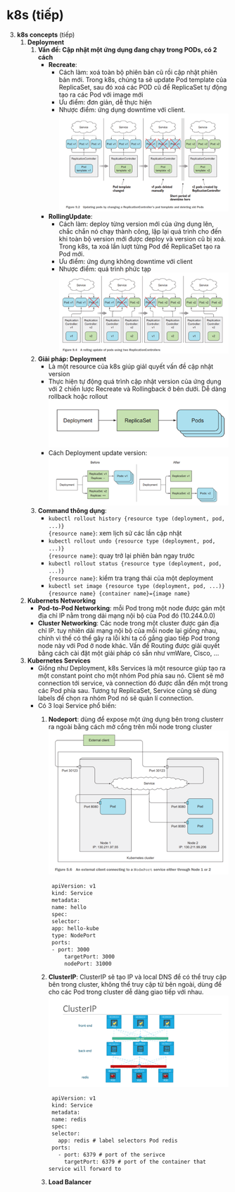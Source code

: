 # k8s (tiếp)

3. **k8s concepts** (tiếp)
    1. **Deployment**
        1. **Vấn đề: Cập nhật một ứng dụng đang chạy trong PODs, có 2 cách**
            - **Recreate**: 
                - Cách làm: xoá toàn bộ phiên bản cũ rồi cập nhật phiên bản mới. Trong k8s, chúng ta sẽ update Pod template của ReplicaSet, sau đó xoá các POD cũ để ReplicaSet tự động tạo ra các Pod với image mới
                - Ưu điểm: đơn giản, dễ thực hiện
                - Nhược điểm: ứng dụng downtime với client.
                ![recreate](./image/recreate_deploy.png)
            - **RollingUpdate**:
                - Cách làm: deploy từng version mới của ứng dụng lên, chắc chắn nó chạy thành công, lặp lại quá trình cho đến khi toàn bộ version mới được deploy và version cũ bị xoá. Trong k8s, ta xoá lần lượt từng Pod để ReplicaSet tạo ra Pod mới.
                - Ưu điểm: ứng dụng không downtime với client
                - Nhược điểm: quá trình phức tạp
                ![rollingback](./image/rollingback_deploy.png)
        2. **Giải pháp: Deployment**
            - Là một resource của k8s giúp giảI quyết vấn đề cập nhật version
            - Thực hiện tự động quá trình cập nhật version của ứng dụng với 2 chiến lược Recreate và Rollingback ở bên dưới. Dễ dàng rollback hoặc rollout
            ![workflow](./image/deployment_workflow.png)
            - Cách Deployment update version:
            ![update](./image/how_deployment_update.png)
        3. **Command thông dụng**:
            - <code>kubectl rollout history {resource type (deployment, pod, ...)} {resource name}</code>: xem lịch sử các lần cập nhật
            - <code>kubectl rollout undo {resource type (deployment, pod, ...)} {resource name}</code>: quay trở lại phiên bản ngay trước
            - <code>kubectl rollout status {resource type (deployment, pod, ...)} {resource name}</code>: kiểm tra trạng thái của một deployment
            - <code>kubectl set image {resource type (deployment, pod, ...)} {resource name} {container name}={image name}</code>
    2. **Kubernets Networking**
        - **Pod-to-Pod Networking**: mỗi Pod trong một node được gán một địa chỉ IP nằm trong dải mạng nội bộ của Pod đó (10.244.0.0)
        - **Cluster Networking**: Các node trong một cluster được gán địa chỉ IP. tuy nhiên dải mạng nội bộ của mỗi node lại giống nhau, chính vì thế có thể gây ra lỗi khi ta cố gắng giao tiếp Pod trong node này với Pod ở node khác. Vấn đề Routing được giải quyết bằng cách cài đặt một giải pháp có sẵn như vmWare, Cisco, ...
    3. **Kubernetes Services**
        - Giống như Deployment, k8s Services là một resource giúp tạo ra một constant point cho một nhóm Pod phía sau nó. Client sẽ mở connection tới service, và connection đó được dẫn đến một trong các Pod phía sau. Tương tự ReplicaSet, Service cũng sẽ dùng labels để chọn ra nhóm Pod nó sẽ quản lí connection.
        - Có 3 loại Service phổ biến:
            1. **Nodeport**: dùng để expose một ứng dụng bên trong clusterr ra ngoài bằng cách mở cổng trên mỗi node trong cluster
            ![Nodeport](./image/Nodeport.png)

                    apiVersion: v1
                    kind: Service
                    metadata:
                    name: hello
                    spec:
                    selector:
                    app: hello-kube
                    type: NodePort
                    ports:
                    - port: 3000
                        targetPort: 3000
                        nodePort: 31000

            2. **ClusterIP**: ClusterIP sẽ tạo IP và local DNS để có thể truy cập bên trong cluster, không thể truy cập từ bên ngoài, dùng để cho các Pod trong cluster dễ dàng giao tiếp với nhau.
            ![ClusterIP](./image/clusterIP.png)
            
                    apiVersion: v1
                    kind: Service
                    metadata:
                    name: redis
                    spec:
                    selector:
                      app: redis # label selectors Pod redis
                    ports:
                      - port: 6379 # port of the serivce
                        targetPort: 6379 # port of the container that service will forward to

            3. **Load Balancer**